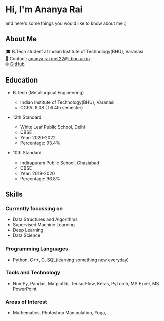 # Hi, I'm Ananya Rai #
and here's some things you would like to know about me :) 

## About Me ##
🎓 B.Tech student at Indian Institute of Technology(BHU), Varanasi <br />
📧 Contact: ananya.rai.met22@itbhu.ac.in <br />
🌐 [GitHub](https://github.com/ananya7rai)

## Education ##
- B.Tech (Metallurgical Engineering)
    - Indian Institute of Technology(BHU), Varanasi
    - CGPA: 8.08 (Till 4th semester)

- 12th Standard
    - White Leaf Public School, Delhi
    - CBSE
    - Year: 2020-2022
    - Percentage: 93.4%

- 10th Standard
    - Indirapuram Public School, Ghaziabad
    - CBSE
    - Year: 2019-2020
    - Percentage: 96.8%
 
## Skills ##
### Currently focussing on ###
- Data Structures and Algorithms
- Supervised Machine Learning
- Deep Learning
- Data Science 

### Programming Languages ###
- Python, C++, C, SQL(learning something new everyday)

### Tools and Technology ###
-  NumPy, Pandas, Matplotlib, TensorFlow, Keras, PyTorch, MS Excel, MS PowerPoint

### Areas of Interest ###
- Mathematics, Photoshop Manipulation, Yoga, 



<!--


- 🔭 I’m currently working on ...
- 🌱 I’m currently learning ...
- 👯 I’m looking to collaborate on ...
- 🤔 I’m looking for help with ...
- 💬 Ask me about ...
- 📫 How to reach me: ...
- 😄 Pronouns: ...
- ⚡ Fun fact: ...
-->
